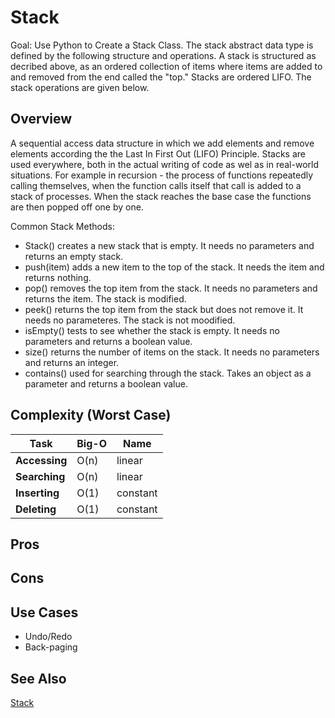 # Stack

Goal: Use Python to Create a Stack Class. The stack abstract data type is defined by the following structure and operations. A stack is structured as decribed above, as an ordered collection of items where items are added to and removed from the end called the "top." Stacks are ordered LIFO. The stack operations are given below.

## Overview

A sequential access data structure in which we add elements and remove elements according the the Last In First Out (LIFO) Principle. Stacks are used everywhere, both in the actual writing of code as wel as in real-world situations. For example in recursion - the process of functions repeatedly calling themselves, when the function calls itself that call is added to a stack of processes. When the stack reaches the base case the functions are then popped off one by one.

Common Stack Methods: 

- Stack() creates a new stack that is empty. It needs no parameters and returns an empty stack.
- push(item) adds a new item to the top of the stack. It needs the item and returns nothing.
- pop() removes the top item from the stack. It needs no parameters and returns the item. The stack is modified.
- peek() returns the top item from the stack but does not remove it. It needs no parameteres. The stack is not moodified.
- isEmpty() tests to see whether the stack is empty. It needs no parameters and returns a boolean value.
- size() returns the number of items on the stack. It needs no parameters and returns an integer.
- contains() used for searching through the stack. Takes an object as a parameter and returns a boolean value.

## Complexity (Worst Case)

Task  | Big-O | Name |
------| ----- | ----- |
**Accessing** | O(n) | linear | 
**Searching** | O(n) | linear |  
**Inserting** | O(1) | constant |
**Deleting**  | O(1) | constant |

## Pros 

## Cons

## Use Cases
- Undo/Redo
- Back-paging

## See Also

[Stack](https://en.wikipedia.org/wiki/Stack_(abstract_data_type))


